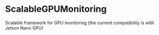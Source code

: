 # ScalableGPUMonitoring
Scalable framework for GPU monitoring (the current compatibility is with Jetson Nano GPU)
